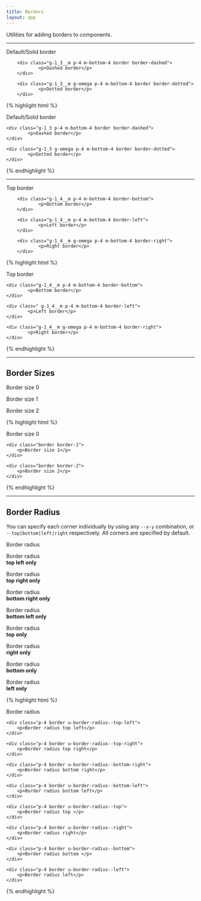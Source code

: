 ```yaml
---
title: Borders
layout: app
---
```


<p class="t-4">Utilities for adding borders to components.</p>

<hr />

<div class="container-m">
		<div class="g-1_3__m p-4 m-bottom-4 border">
				<p>Default/Solid border</p>
		</div>

		<div class="g-1_3__m p-4 m-bottom-4 border border-dashed">
				<p>Dashed border</p>
		</div>

		<div class="g-1_3__m g-omega p-4 m-bottom-4 border border-dotted">
				<p>Dotted border</p>
		</div>
</div>

{% highlight html %}
	<div class="g-1_3 p-4 m-bottom-4 border">
			<p>Default/Solid border</p>
	</div>

	<div class="g-1_3 p-4 m-bottom-4 border border-dashed">
			<p>Dashed border</p>
	</div>

	<div class="g-1_3 g-omega p-4 m-bottom-4 border border-dotted">
			<p>Dotted border</p>
	</div>
{% endhighlight %}

<hr />

<div class="container-m">
		<div class="g-1_4__m p-4 m-bottom-4 border-top">
				<p>Top border</p>
		</div>

		<div class="g-1_4__m p-4 m-bottom-4 border-bottom">
				<p>Bottom border</p>
		</div>

		<div class="g-1_4__m p-4 m-bottom-4 border-left">
				<p>Left border</p>
		</div>

		<div class="g-1_4__m g-omega p-4 m-bottom-4 border-right">
				<p>Right border</p>
		</div>
</div>

{% highlight html %}
	<div class="g-1_4__m p-4 m-bottom-4 border-top">
			<p>Top border</p>
	</div>

	<div class="g-1_4__m p-4 m-bottom-4 border-bottom">
			<p>Bottom border</p>
	</div>

	<div class=" g-1_4__m p-4 m-bottom-4 border-left">
			<p>Left border</p>
	</div>

	<div class="g-1_4__m g-omega p-4 m-bottom-4 border-right">
			<p>Right border</p>
	</div>
{% endhighlight %}

<hr />

<h2 class="m-bottom-4">Border Sizes</h2>

<div class="container-m">
	<div class="g-1_3__m p-4 m-bottom-4 bg-c-g100 border border-0">
		<p>Border size 0</p>
	</div>
	<div class="g-1_3__m p-4 m-bottom-4 bg-c-g100 border border-1">
		<p>Border size 1</p>
	</div>
	<div class="g-1_3__m g-omega p-4 m-bottom-4 bg-c-g100 border border-2">
		<p>Border size 2</p>
	</div>
</div>

{% highlight html %}
	<div class="border border-0">
		<p>Border size 0</p>
	</div>

	<div class="border border-1">
		<p>Border size 1</p>
	</div>

	<div class="border border-2">
		<p>Border size 2</p>
	</div>
{% endhighlight %}

<hr />

<h2 class="m-bottom-4">Border Radius</h2>

<p class="t-4 m-bottom">You can specify each corner individually by using any <code>--x-y</code> combination, or <code>--top|bottom|left|right</code> respectively. All corners are specified by default.</p>

<div class="p-4 border u-border-radius m-bottom">
		<p>Border radius</p>
</div>
<div class="container-full-width">
	<div class="g-1_4__m p-4 border u-border-radius--top-left m-bottom">
		<p>Border radius <br /><strong>top left only</strong></p>
	</div>
	<div class="g-1_4__m p-4 border u-border-radius--top-right m-bottom">
		<p>Border radius <br /><strong>top right only</strong></p>
	</div>
	<div class="g-1_4__m p-4 border u-border-radius--bottom-right m-bottom">
		<p>Border radius <br /><strong>bottom right only</strong></p>
	</div>
		<div class="g-1_4__m p-4 border u-border-radius--bottom-left m-bottom">
		<p>Border radius <br /><strong>bottom left only</strong></p>
	</div>
</div>
<div class="container-full-width">
	<div class="g-1_4__m p-4 border u-border-radius--top m-bottom">
		<p>Border radius <br /><strong>top only</strong></p>
	</div>
	<div class="g-1_4__m p-4 border u-border-radius--right m-bottom">
		<p>Border radius <br /><strong>right only</strong></p>
	</div>
	<div class="g-1_4__m p-4 border u-border-radius--bottom m-bottom">
		<p>Border radius <br /><strong>bottom only</strong></p>
	</div>
	<div class="g-1_4__m p-4 border u-border-radius--left m-bottom">
		<p>Border radius <br /><strong>left only</strong></p>
	</div>
</div>

{% highlight html %}
	<div class="p-4 border u-border-radius">
		<p>Border radius</p>
	</div>

	<div class="p-4 border u-border-radius--top-left">
		<p>Border radius top left</p>
	</div>

	<div class="p-4 border u-border-radius--top-right">
		<p>Border radius top right</p>
	</div>

	<div class="p-4 border u-border-radius--bottom-right">
		<p>Border radius bottom right</p>
	</div>

	<div class="p-4 border u-border-radius--bottom-left">
		<p>Border radius bottom left</p>
	</div>

	<div class="p-4 border u-border-radius--top">
		<p>Border radius top </p>
	</div>

	<div class="p-4 border u-border-radius--right">
		<p>Border radius right</p>
	</div>

	<div class="p-4 border u-border-radius--bottom">
		<p>Border radius bottom </p>
	</div>

	<div class="p-4 border u-border-radius--left">
		<p>Border radius left</p>
	</div>
{% endhighlight %}

